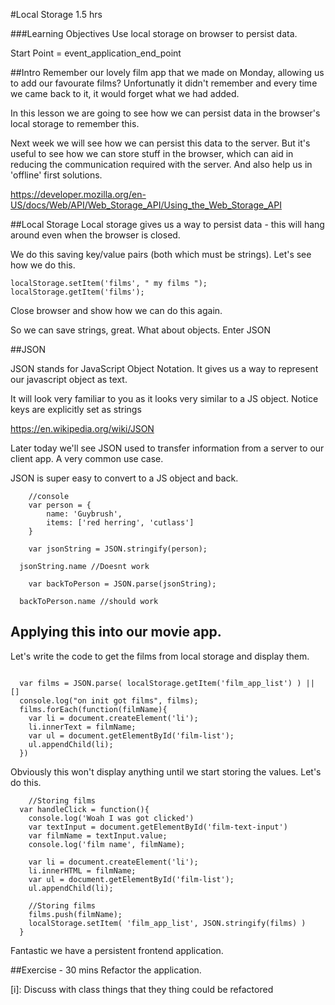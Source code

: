 #Local Storage
1.5 hrs

###Learning Objectives
Use local storage on browser to persist data.

Start Point = event_application_end_point

##Intro
Remember our lovely film app that we made on Monday, allowing us to add our favourate films?  Unfortunatly it didn't remember and every time we came back to it, it would forget what we had added.

In this lesson we are going to see how we can persist data in the browser's local storage to remember this.

Next week we will see how we can persist this data to the server.  But it's useful to see how we can store stuff in the browser, which can aid in reducing the communication required with the server.  And also help us in 'offline' first solutions.

https://developer.mozilla.org/en-US/docs/Web/API/Web_Storage_API/Using_the_Web_Storage_API


##Local Storage
Local storage gives us a way to persist data - this will hang around even when the browser is closed.

We do this saving key/value pairs (both which must be strings).  Let's see how we do this.

```
localStorage.setItem('films', " my films ");
localStorage.getItem('films');
```
Close browser and show how we can do this again.


So we can save strings, great.  What about objects. Enter JSON

##JSON

JSON stands for JavaScript Object Notation.
It gives us a way to represent our javascript object as text.

It will look very familiar to you as it looks very similar to a JS object.
Notice keys are explicitly set as strings

https://en.wikipedia.org/wiki/JSON

Later today we'll see JSON used to transfer information from a server to our client app. A very common use case.

JSON is super easy to convert to a JS object and back.

```
	//console
	var person = {
		name: 'Guybrush',
		items: ['red herring', 'cutlass']
	}

	var jsonString = JSON.stringify(person);

  jsonString.name //Doesnt work

	var backToPerson = JSON.parse(jsonString);

  backToPerson.name //should work

```

## Applying this into our movie app.

Let's write the code to get the films from local storage and display them.

```

  var films = JSON.parse( localStorage.getItem('film_app_list') ) || []
  console.log("on init got films", films);
  films.forEach(function(filmName){
    var li = document.createElement('li');
    li.innerText = filmName;
    var ul = document.getElementById('film-list');
    ul.appendChild(li);
  })
```

Obviously this won't display anything until we start storing the values.  Let's do this.

```
    //Storing films
  var handleClick = function(){
    console.log('Woah I was got clicked')
    var textInput = document.getElementById('film-text-input')
    var filmName = textInput.value;
    console.log('film name', filmName);

    var li = document.createElement('li');
    li.innerHTML = filmName;
    var ul = document.getElementById('film-list');
    ul.appendChild(li);

    //Storing films
    films.push(filmName);
    localStorage.setItem( 'film_app_list', JSON.stringify(films) )
  }  
```

Fantastic we have a persistent frontend application.


##Exercise - 30 mins
Refactor the application.

[i]: Discuss with class things that they thing could be refactored
